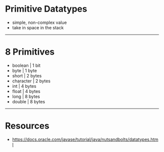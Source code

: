 # Primitive Datatypes
- simple, non-complex value
- take in space in the stack

---

# 8 Primitives
* boolean | 1 bit
* byte | 1 byte
* short | 2 bytes
* character | 2 bytes
* int | 4 bytes
* float | 4 bytes
* long | 8 bytes
* double | 8 bytes

---

# Resources
- https://docs.oracle.com/javase/tutorial/java/nutsandbolts/datatypes.html